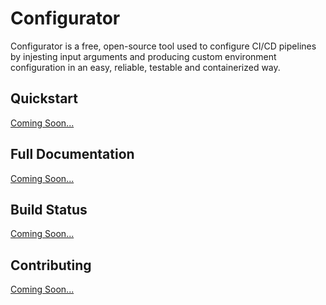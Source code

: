 # Configurator

Configurator is a free, open-source tool used to configure CI/CD pipelines by injesting input arguments and producing custom environment configuration in an easy, reliable, testable and containerized way.

## Quickstart
[Coming Soon...](https://github.com/slomangino123/configurator)

## Full Documentation
[Coming Soon...](https://github.com/slomangino123/configurator)

## Build Status
[Coming Soon...](https://github.com/slomangino123/configurator)
 
## Contributing
[Coming Soon...](https://github.com/slomangino123/configurator)
 
